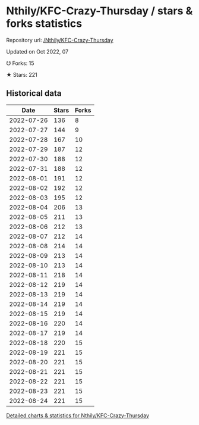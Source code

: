 # Nthily/KFC-Crazy-Thursday / stars & forks statistics

Repository url: [/Nthily/KFC-Crazy-Thursday](https://github.com/Nthily/KFC-Crazy-Thursday)

Updated on Oct 2022, 07

☋ Forks: 15

★ Stars: 221

## Historical data
| Date | Stars | Forks |
|------|-------|-------|
| 2022-07-26 | 136 | 8 | 
| 2022-07-27 | 144 | 9 | 
| 2022-07-28 | 167 | 10 | 
| 2022-07-29 | 187 | 12 | 
| 2022-07-30 | 188 | 12 | 
| 2022-07-31 | 188 | 12 | 
| 2022-08-01 | 191 | 12 | 
| 2022-08-02 | 192 | 12 | 
| 2022-08-03 | 195 | 12 | 
| 2022-08-04 | 206 | 13 | 
| 2022-08-05 | 211 | 13 | 
| 2022-08-06 | 212 | 13 | 
| 2022-08-07 | 212 | 14 | 
| 2022-08-08 | 214 | 14 | 
| 2022-08-09 | 213 | 14 | 
| 2022-08-10 | 213 | 14 | 
| 2022-08-11 | 218 | 14 | 
| 2022-08-12 | 219 | 14 | 
| 2022-08-13 | 219 | 14 | 
| 2022-08-14 | 219 | 14 | 
| 2022-08-15 | 219 | 14 | 
| 2022-08-16 | 220 | 14 | 
| 2022-08-17 | 219 | 14 | 
| 2022-08-18 | 220 | 15 | 
| 2022-08-19 | 221 | 15 | 
| 2022-08-20 | 221 | 15 | 
| 2022-08-21 | 221 | 15 | 
| 2022-08-22 | 221 | 15 | 
| 2022-08-23 | 221 | 15 | 
| 2022-08-24 | 221 | 15 | 


[Detailed charts & statistics for Nthily/KFC-Crazy-Thursday](https://reviewgithub.com/rep/Nthily/KFC-Crazy-Thursday)
